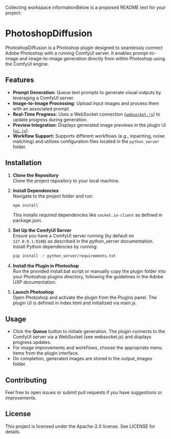 Collecting workspace informationBelow is a proposed README text for your project:

# PhotoshopDiffusion

PhotoshopDiffusion is a Photoshop plugin designed to seamlessly connect Adobe Photoshop with a running ComfyUI server. It enables prompt-to-image and image-to-image generation directly from within Photoshop using the ComfyUI engine.

## Features

- **Prompt Generation:** Queue text prompts to generate visual outputs by leveraging a ComfyUI server.
- **Image-to-Image Processing:** Upload input images and process them with an associated prompt.
- **Real-Time Progress:** Uses a WebSocket connection ([`websocket.js`](js/websocket.js)) to update progress during generation.
- **Preview Integration:** Displays generated image previews in the plugin UI ([`ui.js`](js/ui.js)).
- **Workflow Support:** Supports different workflows (e.g., inpainting, noise matching) and utilizes configuration files located in the `python_server` folder.

## Installation

1. **Clone the Repository**  
   Clone the project repository to your local machine.

2. **Install Dependencies**  
   Navigate to the project folder and run:
   ```sh
   npm install
   ```
   This installs required dependencies like `socket.io-client` as defined in package.json.

3. **Set Up the ComfyUI Server**  
   Ensure you have a ComfyUI server running (by default on `127.0.0.1:8188`) as described in the python_server documentation. Install Python dependencies by running:
   ```sh
   pip install -r python_server/requirements.txt
   ```

4. **Install the Plugin in Photoshop**  
   Run the provided install.bat script or manually copy the plugin folder into your Photoshop plugins directory, following the guidelines in the Adobe UXP documentation.

5. **Launch Photoshop**  
   Open Photoshop and activate the plugin from the Plugins panel. The plugin UI is defined in index.html and initialized via main.js.

## Usage

- Click the **Queue** button to initiate generation. The plugin connects to the ComfyUI server via a WebSocket (see websocket.js) and displays progress updates.
- For image improvements and workflows, choose the appropriate menu items from the plugin interface.
- On completion, generated images are stored in the output_images folder.

## Contributing

Feel free to open issues or submit pull requests if you have suggestions or improvements.

## License

This project is licensed under the Apache-2.0 license. See LICENSE for details.